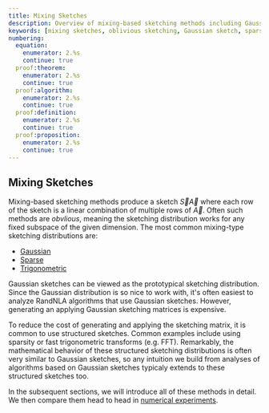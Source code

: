 ```yaml
---
title: Mixing Sketches
description: Overview of mixing-based sketching methods including Gaussian, sparse, and trigonometric approaches
keywords: [mixing sketches, oblivious sketching, Gaussian sketch, sparse sketch, trigonometric sketch, linear combinations]
numbering:
  equation:
    enumerator: 2.%s
    continue: true
  proof:theorem:
    enumerator: 2.%s
    continue: true
  proof:algorithm:
    enumerator: 2.%s
    continue: true
  proof:definition:
    enumerator: 2.%s
    continue: true
  proof:proposition:
    enumerator: 2.%s
    continue: true
---
```


## Mixing Sketches

Mixing-based sketching methods produce a sketch $\vec{S}\vec{A}$ where each row of the sketch is a linear combination of multiple rows of $\vec{A}$.
Often such methods are *obvlious*, meaning the sketching distribution works for any fixed subspace of the given dimension.
The most common mixing-type sketching distributions are:

- [Gaussian](./Gaussian-sketch.md)
- [Sparse](./sparse-sketch.md)
- [Trigonometric](./trig-sketch.md)

Gaussian sketches can be viewed as the prototypical sketching distribution. 
Since the Gaussian distribution is so nice to work with, it's often easiest to analyze RandNLA algorithms that use Gaussian sketches. 
However, generating an applying Gaussian sketching matrices is expensive.

To reduce the cost of generating and applying the sketching matrix, it is common to use structured sketches.
Common examples include using sparsity or fast trigonometric transforms (e.g. FFT).
Remarkably, the mathematical behavior of these structured sketching distributions is often very similar to Gaussian sketches, so any intuition we build from analyses of algorithms based on Gaussian sketches typicaly extends to these structured sketches too.


In the subsequent sections, we will introduce all of these methods in detail. 
We then compare them head to head in [numerical experiments](./which-sketch-should-i-use.ipynb).